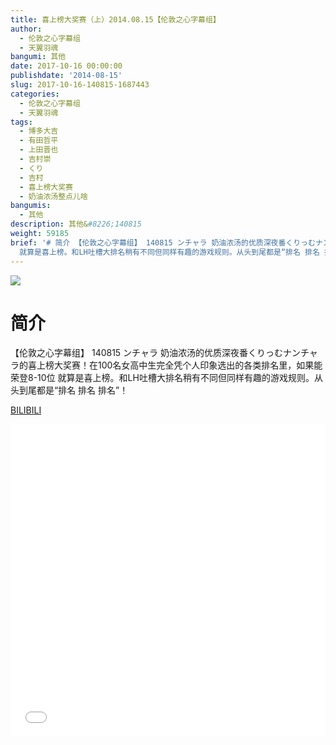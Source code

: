 ```yaml
---
title: 喜上榜大奖赛（上）2014.08.15【伦敦之心字幕组】
author:
  - 伦敦之心字幕组
  - 天翼羽魂
bangumi: 其他
date: 2017-10-16 00:00:00
publishdate: '2014-08-15'
slug: 2017-10-16-140815-1687443
categories:
  - 伦敦之心字幕组
  - 天翼羽魂
tags:
  - 博多大吉
  - 有田哲平
  - 上田晋也
  - 吉村崇
  - くり
  - 吉村
  - 喜上榜大奖赛
  - 奶油浓汤整点儿啥
bangumis:
  - 其他
description: 其他&#8226;140815
weight: 59185
brief: '# 简介 【伦敦之心字幕组】 140815 ンチャラ 奶油浓汤的优质深夜番くりっむナンチャラ的喜上榜大奖赛！在100名女高中生完全凭个人印象选出的各类排名里，如果能荣登8-10位
  就算是喜上榜。和LH吐槽大排名稍有不同但同样有趣的游戏规则。从头到尾都是“排名 排名 排名”！'
---
```


![](https://i.imgur.com/eeO5DQx.jpg)

# 简介  
【伦敦之心字幕组】 140815 ンチャラ 奶油浓汤的优质深夜番くりっむナンチャラ的喜上榜大奖赛！在100名女高中生完全凭个人印象选出的各类排名里，如果能荣登8-10位 就算是喜上榜。和LH吐槽大排名稍有不同但同样有趣的游戏规则。从头到尾都是“排名 排名 排名”！

  [BILIBILI](https://www.bilibili.com/video/av1687443/)


<div class="vcontainer">  <iframe class='video' src="//www.bilibili.com/blackboard/player.html?aid=1687443" width="100%" height="500" frameborder="0" allowfullscreen="allowfullscreen"></iframe></div>
